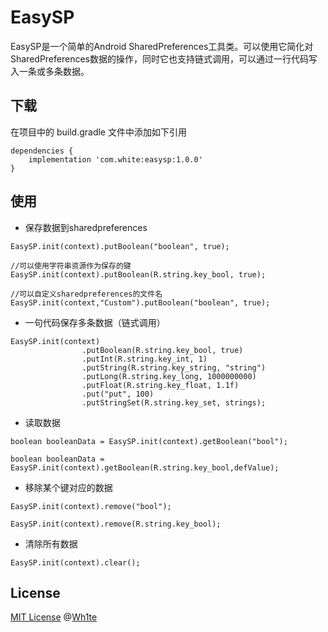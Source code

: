 # EasySP
EasySP是一个简单的Android SharedPreferences工具类。可以使用它简化对SharedPreferences数据的操作，同时它也支持链式调用，可以通过一行代码写入一条或多条数据。

## 下载

在项目中的 build.gradle 文件中添加如下引用
```
dependencies {
    implementation 'com.white:easysp:1.0.0'
}
```
## 使用

- 保存数据到sharedpreferences   
```
EasySP.init(context).putBoolean("boolean", true);

//可以使用字符串资源作为保存的键
EasySP.init(context).putBoolean(R.string.key_bool, true);

//可以自定义sharedpreferences的文件名
EasySP.init(context,"Custom").putBoolean("boolean", true);
```

- 一句代码保存多条数据（链式调用）
```
EasySP.init(context)
                .putBoolean(R.string.key_bool, true)
                .putInt(R.string.key_int, 1)
                .putString(R.string.key_string, "string")
                .putLong(R.string.key_long, 1000000000)
                .putFloat(R.string.key_float, 1.1f)
                .put("put", 100)
                .putStringSet(R.string.key_set, strings);
```

- 读取数据
```
boolean booleanData = EasySP.init(context).getBoolean("bool");

boolean booleanData = EasySP.init(context).getBoolean(R.string.key_bool,defValue);
```

- 移除某个键对应的数据
```
EasySP.init(context).remove("bool");

EasySP.init(context).remove(R.string.key_bool);
```
- 清除所有数据
```
EasySP.init(context).clear();
```

## License

[MIT License](https://github.com/WhiteDG/EasySP/blob/master/LICENSE) @[Wh1te](https://github.com/WhiteDG)